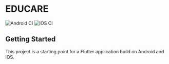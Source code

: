 # EDUCARE
![Android CI](https://github.com/nghngtran/Quan-ly-hoc-tap-Flutter/workflows/Android%20CI/badge.svg)
![IOS CI](https://github.com/nghngtran/Quan-ly-hoc-tap-Flutter/workflows/IOS%20CI/badge.svg)

## Getting Started

This project is a starting point for a Flutter application build on Android and IOS.
